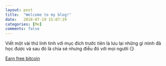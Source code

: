 ```yaml
---
layout: post
title:  "Welcome to my blog!"
date:   2018-07-19 15:07:19
categories: [Me]
comments: false
---
```

Viết một vài thứ linh tinh với mục đích trước tiên là lưu lại những gì mình đã học được và sau đó là chia sẻ nhưng điều đó với mọi người 😏

<a href="http://www.freebiebitcoin.com">Earn free bitcoin</a>

